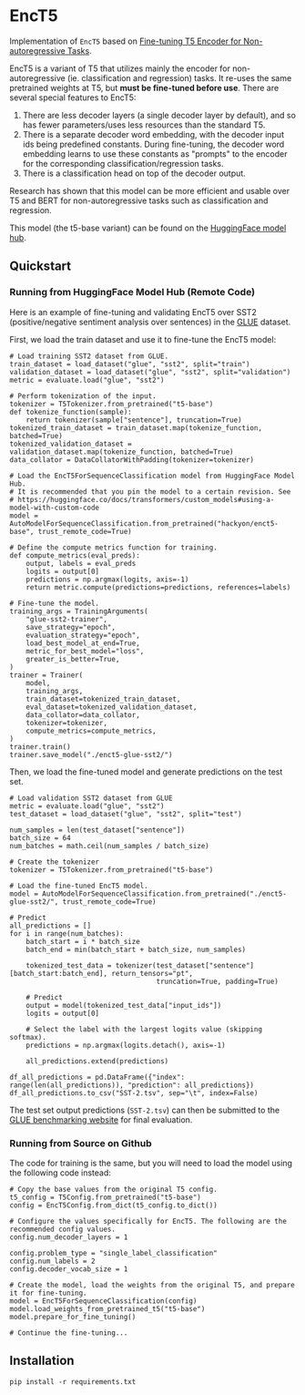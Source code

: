 # EncT5

Implementation of `EncT5` based
on [Fine-tuning T5 Encoder for Non-autoregressive Tasks](https://arxiv.org/abs/2110.08426).

EncT5 is a variant of T5 that utilizes mainly the encoder for non-autoregressive (ie. classification and regression)
tasks. It re-uses the same pretrained weights at T5, but **must be fine-tuned before use**. There are several special
features to EncT5:

1. There are less decoder layers (a single decoder layer by default), and so has fewer parameters/uses less resources
   than the standard T5.
2. There is a separate decoder word embedding, with the decoder input ids being predefined constants. During
   fine-tuning, the decoder word embedding learns to use these constants as "prompts" to the encoder for the
   corresponding classification/regression tasks.
3. There is a classification head on top of the decoder output.

Research has shown that this model can be more efficient and usable over T5 and BERT for non-autoregressive
tasks such as classification and regression.

This model (the t5-base variant) can be found on the [HuggingFace model hub](https://huggingface.co/hackyon/enct5-base).

## Quickstart

### Running from HuggingFace Model Hub (Remote Code)

Here is an example of fine-tuning and validating EncT5 over SST2 (positive/negative sentiment analysis over
sentences) in the [GLUE](https://huggingface.co/datasets/glue) dataset.

First, we load the train dataset and use it to fine-tune the EncT5 model:

    # Load training SST2 dataset from GLUE.
    train_dataset = load_dataset("glue", "sst2", split="train")
    validation_dataset = load_dataset("glue", "sst2", split="validation")
    metric = evaluate.load("glue", "sst2")

    # Perform tokenization of the input.
    tokenizer = T5Tokenizer.from_pretrained("t5-base")
    def tokenize_function(sample):
        return tokenizer(sample["sentence"], truncation=True)
    tokenized_train_dataset = train_dataset.map(tokenize_function, batched=True)
    tokenized_validation_dataset = validation_dataset.map(tokenize_function, batched=True)
    data_collator = DataCollatorWithPadding(tokenizer=tokenizer)

    # Load the EncT5ForSequenceClassification model from HuggingFace Model Hub.
    # It is recommended that you pin the model to a certain revision. See
    # https://huggingface.co/docs/transformers/custom_models#using-a-model-with-custom-code
    model = AutoModelForSequenceClassification.from_pretrained("hackyon/enct5-base", trust_remote_code=True)

    # Define the compute metrics function for training.
    def compute_metrics(eval_preds):
        output, labels = eval_preds
        logits = output[0]
        predictions = np.argmax(logits, axis=-1)
        return metric.compute(predictions=predictions, references=labels)

    # Fine-tune the model.
    training_args = TrainingArguments(
        "glue-sst2-trainer",
        save_strategy="epoch",
        evaluation_strategy="epoch",
        load_best_model_at_end=True,
        metric_for_best_model="loss",
        greater_is_better=True,
    )
    trainer = Trainer(
        model,
        training_args,
        train_dataset=tokenized_train_dataset,
        eval_dataset=tokenized_validation_dataset,
        data_collator=data_collator,
        tokenizer=tokenizer,
        compute_metrics=compute_metrics,
    )
    trainer.train()
    trainer.save_model("./enct5-glue-sst2/")

Then, we load the fine-tuned model and generate predictions on the test set.

    # Load validation SST2 dataset from GLUE
    metric = evaluate.load("glue", "sst2")
    test_dataset = load_dataset("glue", "sst2", split="test")

    num_samples = len(test_dataset["sentence"])
    batch_size = 64
    num_batches = math.ceil(num_samples / batch_size)

    # Create the tokenizer
    tokenizer = T5Tokenizer.from_pretrained("t5-base")

    # Load the fine-tuned EncT5 model.
    model = AutoModelForSequenceClassification.from_pretrained("./enct5-glue-sst2/", trust_remote_code=True)

    # Predict
    all_predictions = []
    for i in range(num_batches):
        batch_start = i * batch_size
        batch_end = min(batch_start + batch_size, num_samples)

        tokenized_test_data = tokenizer(test_dataset["sentence"][batch_start:batch_end], return_tensors="pt",
                                        truncation=True, padding=True)

        # Predict
        output = model(tokenized_test_data["input_ids"])
        logits = output[0]

        # Select the label with the largest logits value (skipping softmax).
        predictions = np.argmax(logits.detach(), axis=-1)
   
        all_predictions.extend(predictions)

    df_all_predictions = pd.DataFrame({"index": range(len(all_predictions)), "prediction": all_predictions})
    df_all_predictions.to_csv("SST-2.tsv", sep="\t", index=False)

The test set output predictions (`SST-2.tsv`) can then be submitted to the 
[GLUE benchmarking website](https://gluebenchmark.com/) for final evaluation.

### Running from Source on Github

The code for training is the same, but you will need to load the model using the following code instead:

    # Copy the base values from the original T5 config.
    t5_config = T5Config.from_pretrained("t5-base")
    config = EncT5Config.from_dict(t5_config.to_dict())

    # Configure the values specifically for EncT5. The following are the recommended config values.
    config.num_decoder_layers = 1

    config.problem_type = "single_label_classification"
    config.num_labels = 2
    config.decoder_vocab_size = 1

    # Create the model, load the weights from the original T5, and prepare it for fine-tuning.
    model = EncT5ForSequenceClassification(config)
    model.load_weights_from_pretrained_t5("t5-base")
    model.prepare_for_fine_tuning()

    # Continue the fine-tuning...

## Installation

    pip install -r requirements.txt